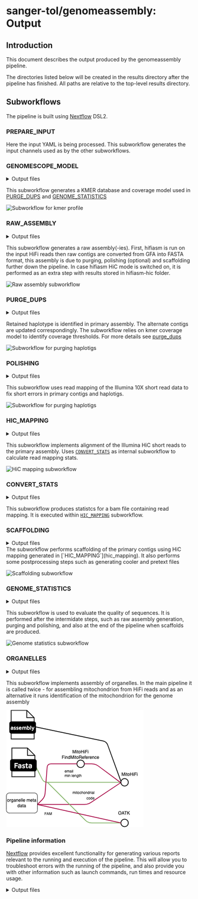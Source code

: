 # sanger-tol/genomeassembly: Output

## Introduction

This document describes the output produced by the genomeassembly pipeline.

The directories listed below will be created in the results directory after the pipeline has finished. All paths are relative to the top-level results directory.

<!-- TODO nf-core: Write this documentation describing your workflow's output -->

## Subworkflows

The pipeline is built using [Nextflow](https://www.nextflow.io/) DSL2.

### PREPARE_INPUT

Here the input YAML is being processed. This subworkflow generates the input channels used as by the other subworkflows.</p>

### GENOMESCOPE_MODEL

<details markdown="1">
  <summary>Output files</summary>
  
  - <code>kmer/*ktab</code>
    - kmer table file
  - <code>kmer/*hist</code>
    - kmer histogram file
  - <code>kmer/*model.txt</code>
    - genomescope model in text format
  - <code>kmer/*[linear,log]_plot.png</code>
    - genomescope kmer plots
  
</details>

This subworkflow generates a KMER database and coverage model used in [PURGE_DUPS](#purge_dups) and [GENOME_STATISTICS](#genome_statistics) </p>

![Subworkflow for kmer profile](https://raw.githubusercontent.com/sanger-tol/genomeassembly/documentation/docs/images/v1/genomescope_model.png)

### RAW_ASSEMBLY

<details markdown="1">
  <summary>Output files</summary>
  
  - <code>.\*hifiasm.\*/.*p_ctg.[g]fa</code>
    - primary assembly in GFA and FASTA format; for more details refer to [hifiasm output](https://hifiasm.readthedocs.io/en/latest/interpreting-output.html) 
  - <code>.\*hifiasm.\*/.*a_ctg.[g]fa</code>
    - haplotigs in GFA and FASTA format; for more details refer to [hifiasm output](https://hifiasm.readthedocs.io/en/latest/interpreting-output.html)
  - <code>.\*hifiasm.\*/.*bin</code>
    - internal binary hifiasm files; for more details refer [here](https://hifiasm.readthedocs.io/en/latest/faq.html#id12)
  
</details>

This subworkflow generates a raw assembly(-ies). First, hifiasm is run on the input HiFi reads then raw contigs are converted from GFA into FASTA format, this assembly is due to purging, polishing (optional) and scaffolding further down the pipeline.
In case hifiasm HiC mode is switched on, it is performed as an extra step with results stored in hifiasm-hic folder.</p>

![Raw assembly subworkflow](https://raw.githubusercontent.com/sanger-tol/genomeassembly/documentation/docs/images/v1/raw_assembly.png)

### PURGE_DUPS

<details markdown="1">
  <summary>Output files</summary>
  
  - <code>\*.hifiasm..\*/purged.fa</code>
    - purged primary contigs
  - <code>\*.hifiasm..\*/purged.htigs.fa</code>
    - haplotigs after purging  
  - other files from the purge_dups pipeline
    - for details refer [here](https://github.com/dfguan/purge_dups)
</details>

Retained haplotype is identified in primary assembly. The alternate contigs are updated correspondingly.
The subworkflow relies on kmer coverage model to identify coverage thresholds. For more details see [purge_dups](https://github.com/dfguan/purge_dups)

</p>

![Subworkflow for purging haplotigs](https://raw.githubusercontent.com/sanger-tol/genomeassembly/documentation/docs/images/v1/purge_dups.png)

### POLISHING

<details markdown="1">
  <summary>Output files</summary>
  
  - <code>\*.hifiasm..\*/polishing/.*consensus.fa</code>
    - polished joined primary and haplotigs assembly
  - <code>\*.hifiasm..\*/polishing/merged.vcf.gz</code>
    - unfiltered variants
  - <code>\*.hifiasm..\*/polishing/merged.vcf.gz.tbi</code>
    - index file
  - <code>\*.hifiasm..\*/polishing/refdata-*</code>
    - Longranger assembly indices

</details>

This subworkflow uses read mapping of the Illumina 10X short read data to fix short errors in primary contigs and haplotigs.</p>

![Subworkflow for purging haplotigs](https://raw.githubusercontent.com/sanger-tol/genomeassembly/documentation/docs/images/v1/polishing.png)

### HIC_MAPPING

<details markdown="1">
  <summary>Output files</summary>
  
  - <code>\*.hifiasm..\*/scaffolding/.*_merged_sorted.bed</code>
    - bed file obtained from merged mkdup bam
  - <code>\*.hifiasm..\*/scaffolding/.*mkdup.bam</code>
    - final read mapping bam with mapped reads  
</details>

This subworkflow implements alignment of the Illumina HiC short reads to the primary assembly. Uses [`CONVERT_STATS`](#convert_stats) as internal subworkflow to calculate read mapping stats.</p>

![HiC mapping subworkflow](https://raw.githubusercontent.com/sanger-tol/genomeassembly/documentation/docs/images/v1/hic-mapping.png)

### CONVERT_STATS

<details markdown="1">
  <summary>Output files</summary>
  - <code>\*.hifiasm..\*/scaffolding/.*.stats</code>
    - output of samtools stats 
  - <code>\*.hifiasm..\*/scaffolding/.*.idxstats</code>
    - output of samtools idxstats
  - <code>\*.hifiasm..\*/scaffolding/.*.flagstat</code>
    - output of samtools flagstat  
</details>

This subworkflow produces statistcs for a bam file containing read mapping. It is executed within [`HIC_MAPPING`](hic_mapping) subworkflow.</p>

### SCAFFOLDING

<details markdown="1">
  <summary>Output files</summary>
  
  - <code>\*.hifiasm..\*/scaffolding/yahs/out.break.yahs/out_scaffolds_final.fa</code>
    - scaffolds in FASTA format
  - <code>\*.hifiasm..\*/scaffolding/yahs/out.break.yahs/out_scaffolds_final.agp</code>
    - coordinates of contigs relative to scaffolds
  - <code>\*.hifiasm..\*/scaffolding/yahs/out.break.yahs/alignments_sorted.txt</code>
    - Alignments for Juicer in text format
  - <code>\*.hifiasm..\*/scaffolding/yahs/out.break.yahs/yahs_scaffolds.hic</code>
    - Juicer HiC map
  - <code>\*.hifiasm..\*/scaffolding/yahs/out.break.yahs/*cool</code>
    - HiC map for cooler
  - <code>\*.hifiasm..\*/scaffolding/yahs/out.break.yahs/*.FullMap.png</code>
    - Pretext snapshot

</details>
The subworkflow performs scaffolding of the primary contigs using HiC mapping generated in [`HIC_MAPPING`](hic_mapping). It also performs some postprocessing steps such as generating cooler and pretext files</p>

![Scaffolding subworkflow](https://raw.githubusercontent.com/sanger-tol/genomeassembly/documentation/docs/images/v1/scaffolding.png)

### GENOME_STATISTICS

<details markdown="1">
  <summary>Output files</summary>

- <code>.\*.assembly_summary</code>
  - numeric statistics for pri and alt sequences
- <code>.\*ccs.merquryk</code>
  - folder with merqury plots and kmer statistics
- <code>.\*busco</code>
  - folder with BUSCO results

</details>

This subworkflow is used to evaluate the quality of sequences. It is performed after the intermidate steps, such as raw assembly generation, purging and polishing, and also at the end of the pipeline when scaffolds are produced.</p>

![Genome statistics subworkflow](https://raw.githubusercontent.com/sanger-tol/genomeassembly/documentation/docs/images/v1/genome_statistics.png)

### ORGANELLES

<details markdown="1">
  <summary>Output files</summary>

- <code>\*.hifiasm.\*/mito..\*/final_mitogenome.fasta</code>
  - organelle assembly
- <code>\*.hifiasm.\*/mito..\*/final_mitogenome.[gb,gff]</code>
  - organelle gene annotation
- <code>\*.hifiasm.\*/mito..\*/contigs_stats.tsv</code>
  - summary of mitochondrial findings
- output also includes other output files produced by MitoHiFi

</details>

This subworkflow implements assembly of organelles. In the main pipeline it is called twice - for assembling mitochondrion from HiFi reads and as an alternative it runs identification of the mitochondrion for the genome assembly </p>

![Organelles subworkflow](https://raw.githubusercontent.com/sanger-tol/genomeassembly/documentation/docs/images/v1/organelles.png)

### Pipeline information

[Nextflow](https://www.nextflow.io/docs/latest/tracing.html) provides excellent functionality for generating various reports relevant to the running and execution of the pipeline. This will allow you to troubleshoot errors with the running of the pipeline, and also provide you with other information such as launch commands, run times and resource usage.

<details markdown="1">
<summary>Output files</summary>

- `genomeassembly_info/`
  - Reports generated by Nextflow: `execution_report.html`, `execution_timeline.html`, `execution_trace.txt` and `pipeline_dag.dot`/`pipeline_dag.svg`.
  - Reports generated by the pipeline: `pipeline_report.html`, `pipeline_report.txt` and `software_versions.yml`. The `pipeline_report*` files will only be present if the `--email` / `--email_on_fail` parameter's are used when running the pipeline.
  - Reformatted samplesheet files used as input to the pipeline: `samplesheet.valid.csv`.

</details>
